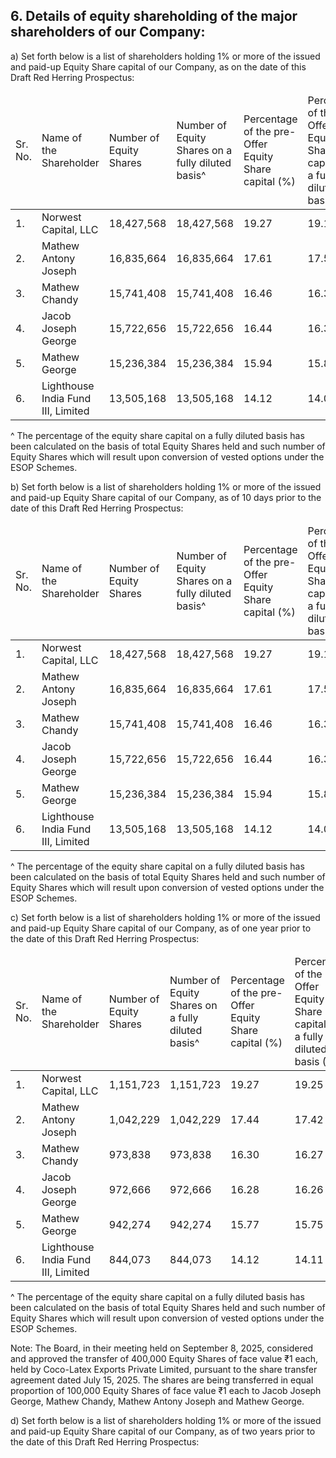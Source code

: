 ## 6. Details of equity shareholding of the major shareholders of our Company:

a) Set forth below is a list of shareholders holding 1% or more of the issued and paid-up Equity Share capital of our Company, as on the date of this Draft Red Herring Prospectus:

<table><thead><tr><td>Sr. No.</td><td>Name of the Shareholder</td><td>Number of Equity Shares</td><td>Number of Equity Shares on a fully diluted basis^</td><td>Percentage of the pre- Offer Equity Share capital (%)</td><td>Percentage of the pre- Offer Equity Share capital on a fully diluted basis (%)^</td></tr></thead><tbody><tr><td>1.</td><td>Norwest Capital, LLC</td><td>18,427,568</td><td>18,427,568</td><td>19.27</td><td>19.17</td></tr><tr><td>2.</td><td>Mathew Antony Joseph</td><td>16,835,664</td><td>16,835,664</td><td>17.61</td><td>17.51</td></tr><tr><td>3.</td><td>Mathew Chandy</td><td>15,741,408</td><td>15,741,408</td><td>16.46</td><td>16.38</td></tr><tr><td>4.</td><td>Jacob Joseph George</td><td>15,722,656</td><td>15,722,656</td><td>16.44</td><td>16.36</td></tr><tr><td>5.</td><td>Mathew George</td><td>15,236,384</td><td>15,236,384</td><td>15.94</td><td>15.85</td></tr><tr><td>6.</td><td>Lighthouse India Fund III, Limited</td><td>13,505,168</td><td>13,505,168</td><td>14.12</td><td>14.05</td></tr></tbody></table>

^ The percentage of the equity share capital on a fully diluted basis has been calculated on the basis of total Equity Shares held and such number of Equity Shares which will result upon conversion of vested options under the ESOP Schemes.

b) Set forth below is a list of shareholders holding 1% or more of the issued and paid-up Equity Share capital of our Company, as of 10 days prior to the date of this Draft Red Herring Prospectus:

<table><thead><tr><td>Sr. No.</td><td>Name of the Shareholder</td><td>Number of Equity Shares</td><td>Number of Equity Shares on a fully diluted basis^</td><td>Percentage of the pre- Offer Equity Share capital (%)</td><td>Percentage of the pre- Offer Equity Share capital on a fully diluted basis (%)^</td></tr></thead><tbody><tr><td>1.</td><td>Norwest Capital, LLC</td><td>18,427,568</td><td>18,427,568</td><td>19.27</td><td>19.17</td></tr><tr><td>2.</td><td>Mathew Antony Joseph</td><td>16,835,664</td><td>16,835,664</td><td>17.61</td><td>17.51</td></tr><tr><td>3.</td><td>Mathew Chandy</td><td>15,741,408</td><td>15,741,408</td><td>16.46</td><td>16.38</td></tr><tr><td>4.</td><td>Jacob Joseph George</td><td>15,722,656</td><td>15,722,656</td><td>16.44</td><td>16.36</td></tr><tr><td>5.</td><td>Mathew George</td><td>15,236,384</td><td>15,236,384</td><td>15.94</td><td>15.85</td></tr><tr><td>6.</td><td>Lighthouse India Fund III, Limited</td><td>13,505,168</td><td>13,505,168</td><td>14.12</td><td>14.05</td></tr></tbody></table>

^ The percentage of the equity share capital on a fully diluted basis has been calculated on the basis of total Equity Shares held and such number of Equity Shares which will result upon conversion of vested options under the ESOP Schemes.

c) Set forth below is a list of shareholders holding 1% or more of the issued and paid-up Equity Share capital of our Company, as of one year prior to the date of this Draft Red Herring Prospectus:

<table><thead><tr><td>Sr. No.</td><td>Name of the Shareholder</td><td>Number of Equity Shares</td><td>Number of Equity Shares on a fully diluted basis^</td><td>Percentage of the pre- Offer Equity Share capital (%)</td><td>Percentage of the pre- Offer Equity Share capital on a fully diluted basis (%)^</td></tr></thead><tbody><tr><td>1.</td><td>Norwest Capital, LLC</td><td>1,151,723</td><td>1,151,723</td><td>19.27</td><td>19.25</td></tr><tr><td>2.</td><td>Mathew Antony Joseph</td><td>1,042,229</td><td>1,042,229</td><td>17.44</td><td>17.42</td></tr><tr><td>3.</td><td>Mathew Chandy</td><td>973,838</td><td>973,838</td><td>16.30</td><td>16.27</td></tr><tr><td>4.</td><td>Jacob Joseph George</td><td>972,666</td><td>972,666</td><td>16.28</td><td>16.26</td></tr><tr><td>5.</td><td>Mathew George</td><td>942,274</td><td>942,274</td><td>15.77</td><td>15.75</td></tr><tr><td>6.</td><td>Lighthouse India Fund III, Limited</td><td>844,073</td><td>844,073</td><td>14.12</td><td>14.11</td></tr></tbody></table>

^ The percentage of the equity share capital on a fully diluted basis has been calculated on the basis of total Equity Shares held and such number of Equity Shares which will result upon conversion of vested options under the ESOP Schemes.

Note: The Board, in their meeting held on September 8, 2025, considered and approved the transfer of 400,000 Equity Shares of face value ₹1 each, held by Coco-Latex Exports Private Limited, pursuant to the share transfer agreement dated July 15, 2025. The shares are being transferred in equal proportion of 100,000 Equity Shares of face value ₹1 each to Jacob Joseph George, Mathew Chandy, Mathew Antony Joseph and Mathew George.

d) Set forth below is a list of shareholders holding 1% or more of the issued and paid-up Equity Share capital of our Company, as of two years prior to the date of this Draft Red Herring Prospectus: